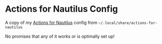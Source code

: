 # Actions for Nautilus Config
A copy of my [Actions for Nautilus](https://github.com/bassmanitram/actions-for-nautilus) config from `~/.local/share/actions-for-nautilus`

No promises that any of it works or is optimally set up!
